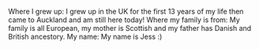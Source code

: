 Where I grew up:
I grew up in the UK for the first 13 years of my life then came to Auckland and am still here today!
Where my family is from:
My family is all European, my mother is Scottish and my father has Danish and British ancestory.
My name:
My name is Jess :)